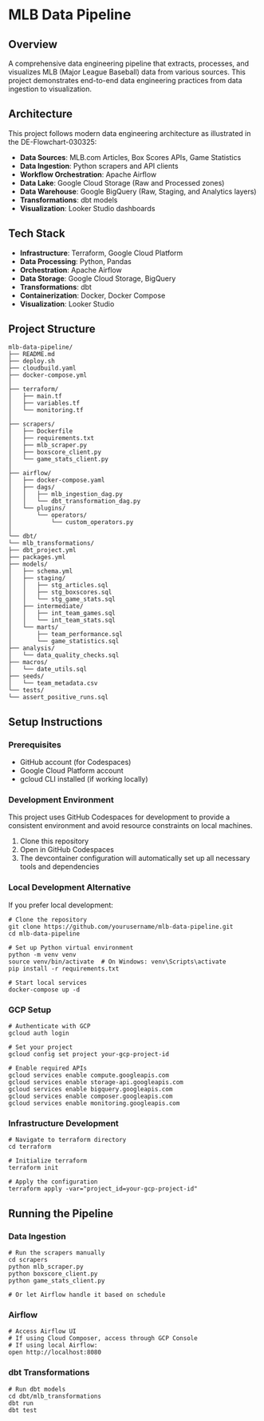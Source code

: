 # MLB Data Pipeline

## Overview
A comprehensive data engineering pipeline that extracts, processes, and visualizes MLB (Major League Baseball) data from various sources. This project demonstrates end-to-end data engineering practices from data ingestion to visualization.

## Architecture
This project follows modern data engineering architecture as illustrated in the DE-Flowchart-030325:

- **Data Sources**: MLB.com Articles, Box Scores APIs, Game Statistics
- **Data Ingestion**: Python scrapers and API clients
- **Workflow Orchestration**: Apache Airflow
- **Data Lake**: Google Cloud Storage (Raw and Processed zones)
- **Data Warehouse**: Google BigQuery (Raw, Staging, and Analytics layers)
- **Transformations**: dbt models
- **Visualization**: Looker Studio dashboards

## Tech Stack
- **Infrastructure**: Terraform, Google Cloud Platform
- **Data Processing**: Python, Pandas
- **Orchestration**: Apache Airflow
- **Data Storage**: Google Cloud Storage, BigQuery
- **Transformations**: dbt
- **Containerization**: Docker, Docker Compose
- **Visualization**: Looker Studio

## Project Structure
```
mlb-data-pipeline/
├── README.md
├── deploy.sh
├── cloudbuild.yaml
├── docker-compose.yml
│
├── terraform/
│   ├── main.tf
│   ├── variables.tf
│   └── monitoring.tf
│
├── scrapers/
│   ├── Dockerfile
│   ├── requirements.txt
│   ├── mlb_scraper.py
│   ├── boxscore_client.py
│   └── game_stats_client.py
│
├── airflow/
│   ├── docker-compose.yaml
│   ├── dags/
│   │   ├── mlb_ingestion_dag.py
│   │   └── dbt_transformation_dag.py
│   └── plugins/
│       └── operators/
│           └── custom_operators.py
│
└── dbt/
└── mlb_transformations/
├── dbt_project.yml
├── packages.yml
├── models/
│   ├── schema.yml
│   ├── staging/
│   │   ├── stg_articles.sql
│   │   ├── stg_boxscores.sql
│   │   └── stg_game_stats.sql
│   ├── intermediate/
│   │   ├── int_team_games.sql
│   │   └── int_team_stats.sql
│   └── marts/
│       ├── team_performance.sql
│       └── game_statistics.sql
├── analysis/
│   └── data_quality_checks.sql
├── macros/
│   └── date_utils.sql
├── seeds/
│   └── team_metadata.csv
└── tests/
└── assert_positive_runs.sql
```

## Setup Instructions

### Prerequisites
- GitHub account (for Codespaces)
- Google Cloud Platform account
- gcloud CLI installed (if working locally)

### Development Environment
This project uses GitHub Codespaces for development to provide a consistent environment and avoid resource constraints on local machines.

1. Clone this repository
2. Open in GitHub Codespaces
3. The devcontainer configuration will automatically set up all necessary tools and dependencies

### Local Development Alternative
If you prefer local development:
```
# Clone the repository
git clone https://github.com/yourusername/mlb-data-pipeline.git
cd mlb-data-pipeline

# Set up Python virtual environment
python -m venv venv
source venv/bin/activate  # On Windows: venv\Scripts\activate
pip install -r requirements.txt

# Start local services
docker-compose up -d
```

### GCP Setup
```
# Authenticate with GCP
gcloud auth login

# Set your project
gcloud config set project your-gcp-project-id

# Enable required APIs
gcloud services enable compute.googleapis.com
gcloud services enable storage-api.googleapis.com
gcloud services enable bigquery.googleapis.com
gcloud services enable composer.googleapis.com
gcloud services enable monitoring.googleapis.com
```

### Infrastructure Development
```
# Navigate to terraform directory
cd terraform

# Initialize terraform
terraform init

# Apply the configuration
terraform apply -var="project_id=your-gcp-project-id"
```

## Running the Pipeline

### Data Ingestion
```
# Run the scrapers manually
cd scrapers
python mlb_scraper.py
python boxscore_client.py
python game_stats_client.py

# Or let Airflow handle it based on schedule
```

### Airflow
```
# Access Airflow UI
# If using Cloud Composer, access through GCP Console
# If using local Airflow:
open http://localhost:8080
```

### dbt Transformations
```
# Run dbt models
cd dbt/mlb_transformations
dbt run
dbt test
```

